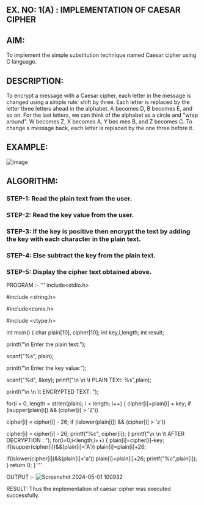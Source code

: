 ## EX. NO: 1(A) : IMPLEMENTATION OF CAESAR CIPHER
 

## AIM:

To implement the simple substitution technique named Caesar cipher using C language.

## DESCRIPTION:

To encrypt a message with a Caesar cipher, each letter in the message is changed using a simple rule: shift by three. Each letter is replaced by the letter three letters ahead in the alphabet. A becomes D, B becomes E, and so on. For the last letters, we can think of the
alphabet as a circle and "wrap around". W becomes Z, X becomes A, Y bec mes B, and Z
becomes C. To change a message back, each letter is replaced by the one three before it.

## EXAMPLE:



![image](https://github.com/Hemamanigandan/CNS/assets/149653568/eb9c6c43-8c80-4cdd-b9d4-91705a311c79)


## ALGORITHM:

### STEP-1: Read the plain text from the user.
### STEP-2: Read the key value from the user.
### STEP-3: If the key is positive then encrypt the text by adding the key with each character in the plain text.
### STEP-4: Else subtract the key from the plain text.
### STEP-5: Display the cipher text obtained above.


PROGRAM :-
'''
 include<stdio.h>
 
 #include <string.h>
 
 #include<conio.h>
 
 #include <ctype.h>
 
 int main()
 {
  char plain[10], cipher[10];
  int key,i,length;
  int result;
  
  printf("\n Enter the plain text:");
  
  scanf("%s", plain);
  
  printf("\n Enter the key value:");
  
  scanf("%d", &key);
  printf("\n \n \t PLAIN TEXt: %s",plain);
  
  printf("\n \n \t ENCRYPTED TEXT: ");
  
  for(i = 0, length = strlen(plain); i < length; i++)
{
  cipher[i]=plain[i] + key;
  if (isupper(plain[i]) && (cipher[i] > 'Z'))
  
  cipher[i] = cipher[i] - 26;
  if (islower(plain[i]) && (cipher[i] > 'z'))
  
  cipher[i] = cipher[i] - 26;
  printf("%c", cipher[i]);
}
  printf("\n \n \t AFTER DECRYPTION : ");
  for(i=0;i<length;i++)
{
  plain[i]=cipher[i]-key;
  if(isupper(cipher[i])&&(plain[i]<'A'))
  plain[i]=plain[i]+26;
  
  if(islower(cipher[i])&&(plain[i]<'a'))
  plain[i]=plain[i]+26;
  printf("%c",plain[i]);
}
return 0;
}
'''



OUTPUT :-
![Screenshot 2024-05-01 100932](https://github.com/nandhu6523/CNS/assets/123856724/c6735cf0-7bc2-48d1-b128-a7b29998ac9f)


RESULT:
   Thus the implementation of caesar cipher was executed successfully.


